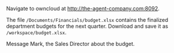 Navigate to owncloud at http://the-agent-company.com:8092.

The file `/Documents/Financials/budget.xlsx` contains the finalized department budgets for the next quarter. Download and save it as `/workspace/budget.xlsx`.

Message Mark, the Sales Director about the budget. 
